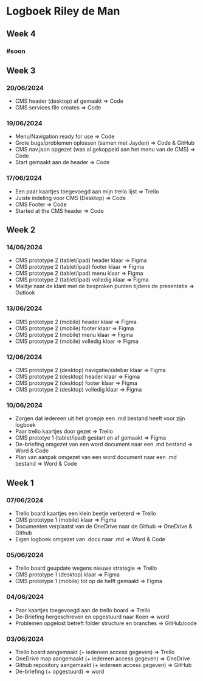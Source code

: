 # Logboek Riley de Man

## Week 4

### #soon


## Week 3

### 20/06/2024
- CMS header (desktop) af gemaakt => Code
- CMS services file creates => Code

### 19/06/2024
- Menu/Navigation ready for use => Code
- Grote bugs/problemen oplossen (samen met Jayden) => Code & GitHub
- CMS nav.json opgezet (was al gekoppeld aan het menu van de CMS) => Code
- Start gemaakt aan de header => Code

### 17/06/2024
- Een paar kaartjes toegevoegd aan mijn trello lijst => Trello
- Juiste indeling voor CMS (Desktop) => Code
- CMS Footer => Code
- Started at the CMS header => Code

## Week 2

### 14/06/2024
- CMS prototype 2 (tablet/ipad) header klaar => Figma
- CMS prototype 2 (tablet/ipad) footer klaar => Figma
- CMS prototype 2 (tablet/ipad) menu klaar => Figma
- CMS prototype 2 (tablet/ipad) volledig klaar => Figma
- Mailtje naar de klant met de besproken punten tijdens de presentatie => Outlook

### 13/06/2024
- CMS prototype 2 (mobile) header klaar => Figma
- CMS prototype 2 (mobile) footer klaar => Figma
- CMS prototype 2 (mobile) menu klaar => Figma
- CMS prototype 2 (mobile) volledig klaar => Figma

### 12/06/2024
- CMS prototype 2 (desktop) navigatie/sidebar klaar => Figma
- CMS prototype 2 (desktop) header klaar => Figma
- CMS prototype 2 (desktop) footer klaar => Figma
- CMS prototype 2 (desktop) volledig klaar => Figma

### 10/06/2024
- Zorgen dat iedereen uit het groepje een .md bestand heeft voor zijn logboek
- Paar trello kaartjes door gezet => Trello
- CMS prototye 1 (tablet/ipad) gestart en af gemaakt => Figma
- De-briefing omgezet van een word document naar een .md bestand => Word & Code
- Plan van aanpak omgezet van een word document naar een .md bestand => Word & Code


## Week 1

### 07/06/2024
- Trello board kaartjes een klein beetje verbeterd => Trello
- CMS prototype 1 (mobile) klaar => Figma
- Documenten verplaatst van de OneDrive naar de Github => OneDrive & Github
- Eigen logboek omgezet van .docx naar .md => Word & Code

### 05/06/2024
- Trello board geupdate wegens nieuwe strategie => Trello
- CMS prototype 1 (desktop) klaar => Figma
- CMS prototype 1 (mobile) tot op de helft gemaakt => Figma

### 04/06/2024
- Paar kaartjes toegevoegd aan de trello board => Trello
- De-Briefing hergeschreven en opgestuurd naar Koen => word
- Problemen opgelost betreft folder structure en branches => GitHub/code

### 03/06/2024
- Trello board aangemaakt (+ iedereen access gegeven) => Trello
- OneDrive map aangemaakt (+ iedereen access gegeven) => OneDrive
- Github repository aangemaakt (+ iedereen access gegeven) => GitHub
- De-briefing (+ opgestuurd) => word